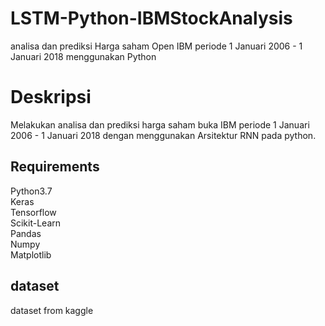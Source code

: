 # LSTM-Python-IBMStockAnalysis
 analisa dan prediksi Harga saham Open IBM periode 1 Januari 2006 - 1 Januari 2018 menggunakan Python

# Deskripsi
Melakukan analisa dan prediksi harga saham buka IBM periode 1 Januari 2006 - 1 Januari 2018 dengan menggunakan Arsitektur RNN pada python.

## Requirements
Python3.7  
Keras  
Tensorflow  
Scikit-Learn  
Pandas  
Numpy  
Matplotlib  

## dataset
dataset from kaggle